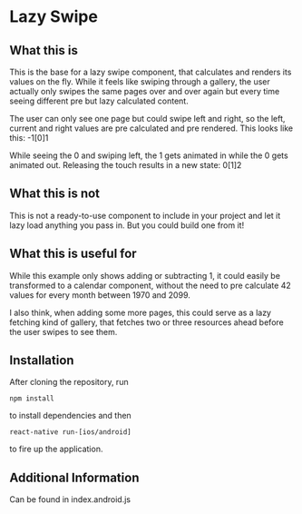 # Lazy Swipe

## What this is
This is the base for a lazy swipe component, that calculates and renders its values on the fly. While it feels like swiping through a gallery, the user actually only swipes the same pages over and over again but every time seeing different pre but lazy calculated content.

The user can only see one page but could swipe left and right, so the left, current and right values are pre calculated and pre rendered. This looks like this: -1[0]1

While seeing the 0 and swiping left, the 1 gets animated in while the 0 gets animated out. Releasing the touch results in a new state: 0[1]2

## What this is not

This is not a ready-to-use component to include in your project and let it lazy load anything you pass in. But you could build one from it!

## What this is useful for
While this example only shows adding or subtracting 1, it could easily be transformed to a calendar component, without the need to pre calculate 42 values for every month between 1970 and 2099.

I also think, when adding some more pages, this could serve as a lazy fetching kind of gallery, that fetches two or three resources ahead before the user swipes to see them.

## Installation

After cloning the repository, run

```npm install```

to install dependencies and then

```react-native run-[ios/android]```

to fire up the application.

## Additional Information

Can be found in index.android.js
